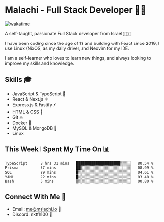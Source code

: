 # Malachi - Full Stack Developer 🚀🔥
[![wakatime](https://wakatime.com/badge/user/112ec769-e669-4b78-a46f-cf4343930741.svg)](https://wakatime.com/@112ec769-e669-4b78-a46f-cf4343930741)

A self-taught, passionate Full Stack developer from Israel 🇮🇱

I have been coding since the age of 13 and building with React since 2019, I use Linux (NixOS) as my daily driver, and Neovim for my IDE.

I am a self-learner who loves to learn new things, and always looking to improve my skills and knowledge.

## Skills 🎓
- JavaScript & TypeScript 💎
- React & Next.js ⚛️
- Express.js & Fastify ⚡️
- HTML & CSS 🎨
- Git 🔥
- Docker 🐳
- MySQL & MongoDB 💾
- Linux

## This Week I Spent My Time On 📊
<!--START_SECTION:waka-->

```txt
TypeScript      8 hrs 31 mins   ████████████████████░░░░░   80.54 %
Prisma          57 mins         ██▒░░░░░░░░░░░░░░░░░░░░░░   08.99 %
SQL             29 mins         █░░░░░░░░░░░░░░░░░░░░░░░░   04.61 %
YAML            22 mins         █░░░░░░░░░░░░░░░░░░░░░░░░   03.48 %
Bash            5 mins          ▒░░░░░░░░░░░░░░░░░░░░░░░░   00.80 %
```

<!--END_SECTION:waka-->


## Connect With Me 📱
- Email: me@malachi.io 📧
- Discord: nktfh100 👾

